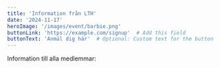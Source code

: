 ```yaml
---
title: 'Information från LTH'
date: '2024-11-17'
heroImage: '/images/event/barbie.png'
buttonLink: 'https://example.com/signup'  # Add this field
buttonText: 'Anmäl dig här'  # Optional: Custom text for the button
---
```


Information till alla medlemmar: